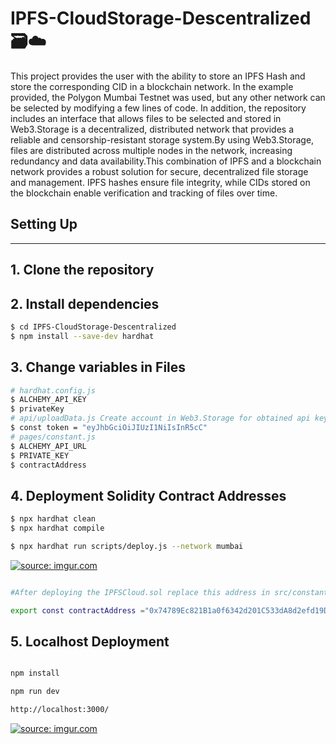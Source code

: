 # IPFS-CloudStorage-Descentralized 🗃️☁️

This project provides the user with the ability to store an IPFS Hash and store the corresponding CID in a blockchain network. In the example provided, the Polygon Mumbai Testnet was used, but any other network can be selected by modifying a few lines of code. In addition, the repository includes an interface that allows files to be selected and stored in Web3.Storage is a decentralized, distributed network that provides a reliable and censorship-resistant storage system.By using Web3.Storage, files are distributed across multiple nodes in the network, increasing redundancy and data availability.This combination of IPFS and a blockchain network provides a robust solution for secure, decentralized file storage and management. IPFS hashes ensure file integrity, while CIDs stored on the blockchain enable verification and tracking of files over time.


## Setting Up
---
## 1. Clone the repository

## 2. Install dependencies

```bash
$ cd IPFS-CloudStorage-Descentralized
$ npm install --save-dev hardhat
```
## 3. Change variables in Files
```bash
# hardhat.config.js
$ ALCHEMY_API_KEY
$ privateKey
# api/uploadData.js Create account in Web3.Storage for obtained api key for a token
$ const token = "eyJhbGciOiJIUzI1NiIsInR5cC"
# pages/constant.js
$ ALCHEMY_API_URL
$ PRIVATE_KEY
$ contractAddress
```
## 4. Deployment Solidity Contract Addresses
```bash
$ npx hardhat clean
$ npx hardhat compile
```
``` bash
$ npx hardhat run scripts/deploy.js --network mumbai
```
<a href="https://imgur.com/aVaFb5e"><img src="https://i.imgur.com/aVaFb5e.gif" title="source: imgur.com" /></a>

``` bash

#After deploying the IPFSCloud.sol replace this address in src/constant.js file with the variable:

export const contractAddress ="0x74789Ec821B1a0f6342d201C533dA8d2efd19D6D";

```

## 5. Localhost Deployment

``` bash

npm install 

npm run dev 

http://localhost:3000/

```
<a href="https://imgur.com/RXIXC8V"><img src="https://i.imgur.com/RXIXC8V.gif" title="source: imgur.com" /></a>

























